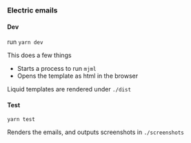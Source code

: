 ### Electric emails

#### Dev

run ```yarn dev```

This does a few things
- Starts a process to run `mjml`
- Opens the template as html in the browser

Liquid templates are rendered under `./dist`

#### Test

```yarn test```

Renders the emails, and outputs screenshots in `./screenshots`